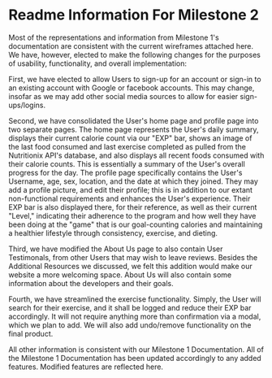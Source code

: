 # Readme Information For Milestone 2

Most of the representations and information from Milestone 1's documentation are consistent
with the current wireframes attached here. We have, however, elected to make the following
changes for the purposes of usability, functionality, and overall implementation:

First, we have elected to allow Users to sign-up for an account or sign-in to an existing
account with Google or facebook accounts. This may change, insofar as we may add other social
media sources to allow for easier sign-ups/logins.

Second, we have consolidated the User's home page and profile page into two separate pages. The
home page represents the User's daily summary, displays their current calorie count via our "EXP"
bar, shows an image of the last food consumed and last exercise completed as pulled from the
Nutritionix API's database, and also displays all recent foods consumed with their calorie counts. This
is essentially a summary of the User's overall progress for the day. The profile page specifically 
contains the User's Username, age, sex, location, and the date at which they joined. They may add a
profile picture, and edit their profile; this is in addition to our extant non-functional requirements
and enhances the User's experience. Their EXP bar is also displayed there, for their reference, as well
as their current "Level," indicating their adherence to the program and how well they have been doing
at the "game" that is our goal-counting calories and maintaining a healthier lifestyle through consistency, exercise, and dieting.

Third, we have modified the About Us page to also contain User Testimonals, from other Users that may
wish to leave reviews. Besides the Additional Resources we discussed, we felt this addition would make
our website a more welcoming space. About Us will also contain some information about the developers
and their goals.

Fourth, we have streamlined the exercise functionality. Simply, the User will search for their
exercise, and it shall be logged and reduce their EXP bar accordingly. It will not require anything
more than confirmation via a modal, which we plan to add. We will also add undo/remove functionality
on the final product.

All other information is consistent with our Milestone 1 Documentation. All of the Milestone 1
Documentation has been updated accordingly to any added features. Modified features are reflected
here.
